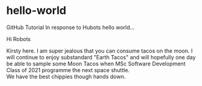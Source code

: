 # hello-world
GitHub Tutorial
In response to Hubots hello world...

Hi Robots

Kirsty here.  I am super jealous that you can consume tacos on the moon.  I will continue to enjoy substandard "Earth Tacos" and will hopefully one day be able to sample some Moon Tacos when MSc Software Development Class of 2021 programme the next space shuttle.  
We have the best chippies though hands down.
